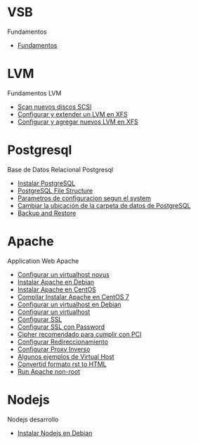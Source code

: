 # VSB
Fundamentos

* [Fundamentos](fundamentos.rst)


# LVM
Fundamentos LVM

* [Scan nuevos discos SCSI](scannuevodisco.rst)
* [Configurar y extender un LVM en XFS](lvmxfs.rst)
* [Configurar y agregar nuevos LVM en XFS](newlvmxfs.rst)


# Postgresql
Base de Datos Relacional Postgresql

* [Instalar PostgreSQL](installpostgresql.rst)
* [PostgreSQL File Structure](filestructure.rst)
* [Parametros de configuracion segun el system](parametroconf.rst)
* [Cambiar la ubicación de la carpeta de datos de PostgreSQL](cambiarubicacion.rst)
* [Backup and Restore](backuprestore.rst)


# Apache 
Application Web Apache

* [Configurar un virtualhost novus](virtualhostnovus.rst)
* [Instalar Apache en Debian](instalardebian.rst)
* [Instalar Apache en CentOS](instalar.rst)
* [Compilar Instalar Apache en CentOS 7](CompilarInstallCentos7.rst)
* [Configurar un virtualhost en Debian](virtualhostdebian.rst)
* [Configurar un virtualhost](virtualhost.rst)
* [Configurar SSL](ssl.rst)
* [Configurar SSL con Password](sslpassword.rst)
* [Cipher recomendado para cumplir con PCI](cipherrecomendado.rst)
* [Configurar Redireccionamiento](redireccionamiento.rst)
* [Configurar Proxy Inverso](proxyreverse.rst)
* [Algunos ejemplos de Virtual Host](Ejemplos_VirtualHost.rst)
* [Convertid formato rst to HTML](rsttohtml.rst)
* [Run Apache non-root](non-root.rst)

# Nodejs
Nodejs desarrollo

* [Instalar Nodejs en Debian](instalarnodejs.rst)

